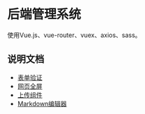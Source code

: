 # 后端管理系统
使用Vue.js、vue-router、vuex、axios、sass。

## 说明文档
- [表单验证](https://github.com/mvpzx/elapse/blob/master/be/src/docs/%E8%A1%A8%E5%8D%95%E9%AA%8C%E8%AF%81.md)
- [网页全屏](https://github.com/mvpzx/elapse/blob/master/be/src/docs/%E7%BD%91%E9%A1%B5%E5%85%A8%E5%B1%8F.md)
- [上传组件](https://github.com/mvpzx/elapse/blob/master/be/src/docs/上传组件.md)
- [Markdown编辑器](https://github.com/mvpzx/elapse/blob/master/be/src/docs/Markdown编辑器.md)

